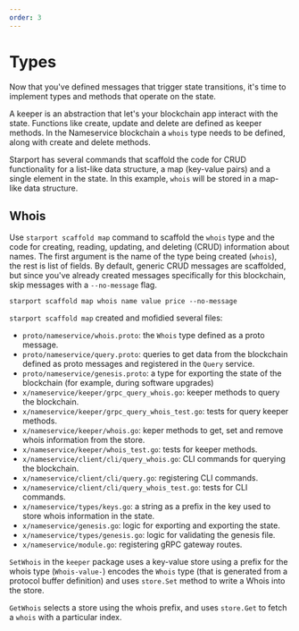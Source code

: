 ```yaml
---
order: 3
---
```


# Types

Now that you've defined messages that trigger state transitions, it's time to implement types and methods that operate on the state.

A keeper is an abstraction that let's your blockchain app interact with the state. Functions like create, update and delete are defined as keeper methods. In the Nameservice blockchain a `whois` type needs to be defined, along with create and delete methods.

Starport has several commands that scaffold the code for CRUD functionality for a list-like data structure, a map (key-value pairs) and a single element in the state. In this example, `whois` will be stored in a map-like data structure.

## Whois

Use `starport scaffold map` command to scaffold the `whois` type and the code for creating, reading, updating, and deleting (CRUD) information about names. The first argument is the name of the type being created (`whois`), the rest is list of fields. By default, generic CRUD messages are scaffolded, but since you've already created messages specifically for this blockchain, skip messages with a `--no-message` flag.

```
starport scaffold map whois name value price --no-message
```

`starport scaffold map` created and mofidied several files:

* `proto/nameservice/whois.proto`: the `Whois` type defined as a proto message.
* `proto/nameservice/query.proto`: queries to get data from the blockchain defined as proto messages and registered in the `Query` service.
* `proto/nameservice/genesis.proto`: a type for exporting the state of the blockchain (for example, during software upgrades)
* `x/nameservice/keeper/grpc_query_whois.go`: keeper methods to query the blockchain.
* `x/nameservice/keeper/grpc_query_whois_test.go`: tests for query keeper methods.
* `x/nameservice/keeper/whois.go`: keper methods to get, set and remove whois information from the store.
* `x/nameservice/keeper/whois_test.go`: tests for keeper methods.
* `x/nameservice/client/cli/query_whois.go`: CLI commands for querying the blockchain.
* `x/nameservice/client/cli/query.go`: registering CLI commands.
* `x/nameservice/client/cli/query_whois_test.go`: tests for CLI commands.
* `x/nameservice/types/keys.go`: a string as a prefix in the key used to store whois information in the state.
* `x/nameservice/genesis.go`: logic for exporting and exporting the state.
* `x/nameservice/types/genesis.go`: logic for validating the genesis file.
* `x/nameservice/module.go`: registering gRPC gateway routes.

`SetWhois` in the `keeper` package uses a key-value store using a prefix for the whois type (`Whois-value-`) encodes the `Whois` type (that is generated from a protocol buffer definition) and uses `store.Set` method to write a Whois into the store.

`GetWhois` selects a store using the whois prefix, and uses `store.Get` to fetch a `whois` with a particular index.